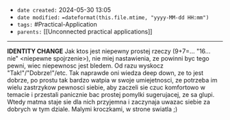 - `date created:` 2024-05-30 13:05
- `date modified:` `=dateformat(this.file.mtime, "yyyy-MM-dd HH:mm")`
- `tags:` #Practical-Application 
- `parents:` [[Unconnected practical applications]]

***

**IDENTITY CHANGE**
Jak ktos jest niepewny prostej rzeczy (9+7=... "16... nie" \<niepewne spojrzenie\>), nie miej nastawienia, ze powinni byc tego pewni, wiec niepewnosc jest bledem. Od razu wyskocz "Tak!"/"Dobrze!"/etc. Tak naprawde oni wiedza deep down, ze to jest dobrze, po prostu tak bardzo watpia w swoje umiejetnosci, ze potrzeba im wielu zastrzykow pewnosci siebie, aby zaczeli sie czuc komfortowo w temacie i przestali panicznie bac prostej pomylki sugerujacej, ze sa glupi. Wtedy matma staje sie dla nich przyjemna i zaczynaja uwazac siebie za dobrych w tym dziale. Malymi kroczkami, w strone swiatla ;)